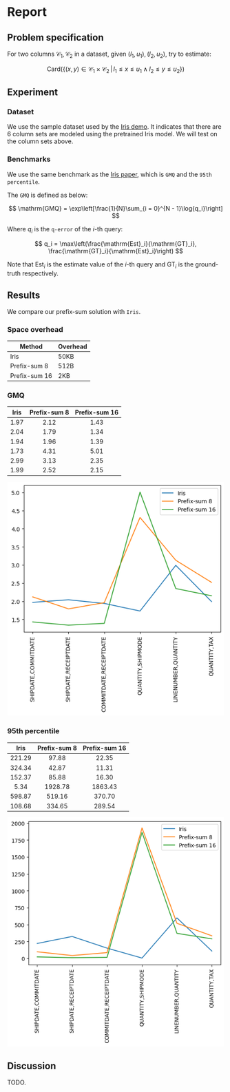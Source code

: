 # Report

## Problem specification

For two columns $\mathcal{C}_1, \mathcal{C}_2$ in a dataset, given $(l_1, u_1), (l_2, u_2)$, try to estimate:

$$
\mathrm{Card}(\{(x, y) \in \mathcal{C}_1 \times \mathcal{C}_2 \,|\, l_1 \leqslant x \leqslant u_1 \land l_2 \leqslant y \leqslant u_2\})
$$ 

## Experiment

### Dataset

We use the sample dataset used by the [Iris demo](https://github.com/tjluyao/iris_demo). It indicates that there are 6 column sets are modeled using the pretrained Iris model. We will test on the column sets above.

### Benchmarks

We use the same benchmark as the [Iris paper](http://yao.lu/iris.pdf), which is `GMQ` and the `95th percentile`. 

The `GMQ` is defined as below:

$$
\mathrm{GMQ} = \exp\left[\frac{1}{N}\sum_{i = 0}^{N - 1}\log{q_i}\right]
$$

Where $q_i$ is the `q-error` of the $i$-th query:

$$
q_i = \max\left(\frac{\mathrm{Est}_i}{\mathrm{GT}_i}, \frac{\mathrm{GT}_i}{\mathrm{Est}_i}\right)
$$

Note that $\mathrm{Est}_i$ is the estimate value of the $i$-th query and $\mathrm{GT}_i$ is the ground-truth respectively.

## Results

We compare our prefix-sum solution with `Iris`.

### Space overhead

| Method        | Overhead |
| ------------- | -------- |
| Iris          | 50KB     |
| Prefix-sum 8  | 512B     |
| Prefix-sum 16 | 2KB      |

### GMQ

| Iris | Prefix-sum 8 | Prefix-sum 16 |
| :--: | :----------: | :-----------: |
| 1.97 |     2.12     |     1.43      |
| 2.04 |     1.79     |     1.34      |
| 1.94 |     1.96     |     1.39      |
| 1.73 |     4.31     |     5.01      |
| 2.99 |     3.13     |     2.35      |
| 1.99 |     2.52     |     2.15      |

![GMQ](assets/gmq.png)

### 95th percentile

|  Iris  | Prefix-sum 8 | Prefix-sum 16 |
| :----: | :----------: | :-----------: |
| 221.29 |    97.88     |     22.35     |
| 324.34 |    42.87     |     11.31     |
| 152.37 |    85.88     |     16.30     |
|  5.34  |   1928.78    |    1863.43    |
| 598.87 |    519.16    |    370.70     |
| 108.68 |    334.65    |    289.54     |

![95th](assets/95th.png)

## Discussion

TODO.